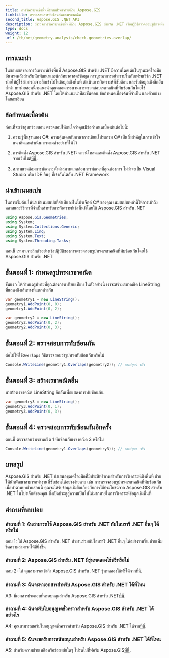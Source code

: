 ```yaml
---
title: การวิเคราะห์เชิงพื้นที่ระดับปรมาจารย์ด้วย Aspose.GIS
linktitle: ตรวจสอบการทับซ้อนกันของเรขาคณิต
second_title: Aspose.GIS .NET API
description: สำรวจการวิเคราะห์เชิงพื้นที่ด้วย Aspose.GIS สำหรับ .NET เรียนรู้วิธีตรวจสอบรูปทรงที่ทับซ้อนกันพร้อมคำแนะนำทีละขั้นตอน
type: docs
weight: 12
url: /th/net/geometry-analysis/check-geometries-overlap/
---
```

## การแนะนำ

ในขอบเขตของการวิเคราะห์เชิงพื้นที่ Aspose.GIS สำหรับ .NET มีความโดดเด่นในฐานะเครื่องมืออันทรงพลังสำหรับนักพัฒนาและนักวิทยาศาสตร์ข้อมูล การบูรณาการอย่างราบรื่นกับเฟรมเวิร์ก .NET ช่วยให้ผู้ใช้สามารถเจาะลึกเข้าไปในข้อมูลเชิงพื้นที่ ดำเนินการวิเคราะห์ที่ซับซ้อน และรับข้อมูลเชิงลึกอันล้ำค่า บทช่วยสอนนี้จะแนะนำคุณตลอดกระบวนการตรวจสอบเรขาคณิตที่ทับซ้อนกันโดยใช้ Aspose.GIS สำหรับ .NET โดยให้คำแนะนำทีละขั้นตอน ข้อกำหนดเบื้องต้นที่จำเป็น และตัวอย่างโดยละเอียด

## ข้อกำหนดเบื้องต้น

ก่อนที่จะเข้าสู่บทช่วยสอน ตรวจสอบให้แน่ใจว่าคุณมีข้อกำหนดเบื้องต้นต่อไปนี้:

1. ความรู้พื้นฐานของ C#: ความคุ้นเคยกับภาษาการเขียนโปรแกรม C# เป็นสิ่งสำคัญในการเข้าใจแนวคิดและดำเนินการตามตัวอย่างที่ให้ไว้

2.  การติดตั้ง Aspose.GIS สำหรับ .NET: ดาวน์โหลดและติดตั้ง Aspose.GIS สำหรับ .NET จากเว็บไซต์[ที่นี่](https://releases.aspose.com/gis/net/).

3. สภาพแวดล้อมการพัฒนา: ตั้งค่าสภาพแวดล้อมการพัฒนาที่คุณต้องการ ไม่ว่าจะเป็น Visual Studio หรือ IDE อื่นๆ ที่เข้ากันได้กับ .NET Framework

## นำเข้าเนมสเปซ

ในการเริ่มต้น ให้นำเข้าเนมสเปซที่จำเป็นลงในโปรเจ็กต์ C# ของคุณ เนมสเปซเหล่านี้ให้การเข้าถึงคลาสและวิธีการที่จำเป็นสำหรับการวิเคราะห์เชิงพื้นที่โดยใช้ Aspose.GIS สำหรับ .NET

```csharp
using Aspose.Gis.Geometries;
using System;
using System.Collections.Generic;
using System.Linq;
using System.Text;
using System.Threading.Tasks;
```

ตอนนี้ เรามาเจาะลึกตัวอย่างเชิงปฏิบัติของการตรวจสอบรูปทรงเรขาคณิตที่ทับซ้อนกันโดยใช้ Aspose.GIS สำหรับ .NET

## ขั้นตอนที่ 1: กำหนดรูปทรงเรขาคณิต

ขั้นแรก ให้กำหนดรูปทรงที่คุณต้องการเปรียบเทียบ ในตัวอย่างนี้ เราจะสร้างเรขาคณิต LineString ที่แสดงถึงเส้นทางที่แตกต่างกัน

```csharp
var geometry1 = new LineString();
geometry1.AddPoint(0, 0);
geometry1.AddPoint(0, 2);

var geometry2 = new LineString();
geometry2.AddPoint(0, 2);
geometry2.AddPoint(0, 3);
```

## ขั้นตอนที่ 2: ตรวจสอบการทับซ้อนกัน

 ต่อไปให้ใช้`Overlaps` วิธีตรวจสอบว่ารูปทรงทับซ้อนกันหรือไม่

```csharp
Console.WriteLine(geometry1.Overlaps(geometry2)); // เอาท์พุต: เท็จ
```

## ขั้นตอนที่ 3: สร้างเรขาคณิตอื่น

มาสร้างเรขาคณิต LineString อีกอันเพื่อแสดงการทับซ้อนกัน

```csharp
var geometry3 = new LineString();
geometry3.AddPoint(0, 1);
geometry3.AddPoint(0, 3);
```

## ขั้นตอนที่ 4: ตรวจสอบการทับซ้อนกันอีกครั้ง

ตอนนี้ ตรวจสอบว่าเรขาคณิต 1 ทับซ้อนกับเรขาคณิต 3 หรือไม่

```csharp
Console.WriteLine(geometry1.Overlaps(geometry3)); // เอาท์พุต: จริง
```

## บทสรุป

Aspose.GIS สำหรับ .NET นำเสนอชุดเครื่องมือที่มีประสิทธิภาพสำหรับการวิเคราะห์เชิงพื้นที่ ช่วยให้นักพัฒนาสามารถทำงานที่ซับซ้อนได้อย่างง่ายดาย เช่น การตรวจสอบรูปทรงเรขาคณิตที่ทับซ้อนกัน เมื่อทำตามบทช่วยสอนนี้ คุณจะได้รับข้อมูลเชิงลึกเกี่ยวกับการใช้ประโยชน์จาก Aspose.GIS สำหรับ .NET ในโปรเจ็กต์ของคุณ ซึ่งเปิดประตูสู่ความเป็นไปได้มากมายในการวิเคราะห์ข้อมูลเชิงพื้นที่

## คำถามที่พบบ่อย

### คำถามที่ 1: ฉันสามารถใช้ Aspose.GIS สำหรับ .NET กับไลบรารี .NET อื่นๆ ได้หรือไม่

ตอบ 1: ใช่ Aspose.GIS สำหรับ .NET ทำงานร่วมกับไลบรารี .NET อื่นๆ ได้อย่างราบรื่น ช่วยเพิ่มขีดความสามารถให้ดียิ่งขึ้น

### คำถามที่ 2: Aspose.GIS สำหรับ .NET มีรุ่นทดลองใช้ฟรีหรือไม่

 ตอบ 2: ได้ คุณสามารถเข้าถึง Aspose.GIS สำหรับ .NET รุ่นทดลองใช้ฟรีได้จาก[ที่นี่](https://releases.aspose.com/).

### คำถามที่ 3: ฉันจะหาเอกสารสำหรับ Aspose.GIS สำหรับ .NET ได้ที่ไหน

 A3: มีเอกสารประกอบที่ครอบคลุมสำหรับ Aspose.GIS สำหรับ .NET[ที่นี่](https://reference.aspose.com/gis/net/).

### คำถามที่ 4: ฉันจะรับใบอนุญาตชั่วคราวสำหรับ Aspose.GIS สำหรับ .NET ได้อย่างไร

 A4: คุณสามารถขอรับใบอนุญาตชั่วคราวสำหรับ Aspose.GIS สำหรับ .NET ได้จาก[ที่นี่](https://purchase.aspose.com/temporary-license/).

### คำถามที่ 5: ฉันจะขอรับการสนับสนุนสำหรับ Aspose.GIS สำหรับ .NET ได้ที่ไหน

A5: สำหรับความช่วยเหลือหรือข้อสงสัยใดๆ โปรดไปที่ฟอรัม Aspose.GIS[ที่นี่](https://forum.aspose.com/c/gis/33).
